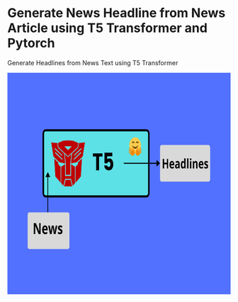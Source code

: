 # Generate News Headline from News Article using T5 Transformer and Pytorch
Generate Headlines from News Text using T5 Transformer

<p align="center">
  <img width="900" height="500" src="T5.png">
</p>
